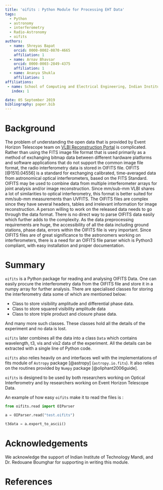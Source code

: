 ```yaml
---
title: 'oifits : Python Module for Processing EHT Data'
tags:
  - Python
  - astronomy
  - interferometry
  - Radio-Astronomy
  - oifits
authors:
  - name: Shreyas Bapat
    orcid: 0000-0002-0870-4665
    affiliation: 1
  - name: Arnav Bhavsar
    orcid: 0000-0003-2849-4375
    affiliation: 1
  - name: Ananya Shukla
    affiliation: 1
affiliations:
 - name: School of Computing and Electrical Engineering, Indian Institute of Technology Mandi
   index: 1

date: 05 September 2019
bibliography: paper.bib
---
```


# Background

The problem of understanding the open data that is provided by Event Horizon Telescope team on [VLBI Reconstruction Portal](http://vlbiimaging.csail.mit.edu) is complicated. Rather than using the FITS image file format that is used primarily as a method of exchanging bitmap data between different hardware platforms and software applications that do not support the common image file format, the radio interferometry data is stored in OIFITS file. OIFITS [@1510.04556] is a standard for exchanging calibrated, time-averaged data from astronomical optical interferometers, based on the FITS Standard. OIFITS may be used to combine data from multiple interferometer arrays for joint analysis and/or image reconstruction. Since mm/sub-mm VLBI shares a lot of similarities to optical interferometry, this format is better suited for mm/sub-mm measurements than UVFITS. The OIFITS files are complex since they have several headers, tables and irrelevant information for image reconstruction. A person willing to work on the released data  needs to go through the data format. There is no direct way to parse OIFITS data easily which further adds to the complexity.  As the data preprocessing requirements are huge, the accessibility of all the data including ground stations, phase data, errors within the OIFITS file is very important. Since OIFITS files are of great significance to the astronomers working on interferometers, there is a need for  an OIFITS file parser which is Python3 compliant, with easy installation and proper documentation.

# Summary

``oifits`` is a Python package for reading and analysing OIFITS Data. One can easily procure the interferometry data from the OIFITS file and store it in a numpy array for further analysis. There are specialised classes for storing the interferometry data some of which are mentioned below:

* Class to store visibility amplitude and differential phase data.
* Class to store squared visibility amplitude data
* Class to store triple product and closure phase data.

And many more such classes. These classes hold all the details of the experiment and no data is lost.

``oifits`` later combines all the data into a class ``Data`` which contains wavelength, t3, vis and vis2 data of the experiment. All the details can be extracted with a single line of Python code.

``oifits`` also relies heavily on and interfaces well with the implementations of
 fits module of ``Astropy`` package [@astropy] (``astropy.io.fits``). It also relies on the routines provided by ``Numpy`` package [@oliphant2006guide]. 

``oifits`` is designed to be used by both researchers working on Optical Interferometry
and by researchers working on Event Horizon Telescope Data.

An example of how easy ``oifits`` make it to read the files is :

```python
from oifits.read import OIParser

a = OIParser.read("test.oifits")

t3data = a.export_to_ascii()
```

# Acknowledgements

We acknowledge the support of Indian Institute of Technology Mandi, and
Dr. Redouane Boumghar for supporting in writing this module.


# References
